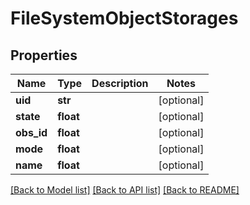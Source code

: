 # FileSystemObjectStorages

## Properties
Name | Type | Description | Notes
------------ | ------------- | ------------- | -------------
**uid** | **str** |  | [optional] 
**state** | **float** |  | [optional] 
**obs_id** | **float** |  | [optional] 
**mode** | **float** |  | [optional] 
**name** | **float** |  | [optional] 

[[Back to Model list]](../README.md#documentation-for-models) [[Back to API list]](../README.md#documentation-for-api-endpoints) [[Back to README]](../README.md)

